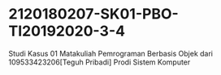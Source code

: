 # 2120180207-SK01-PBO-TI20192020-3-4
Studi Kasus 01 Matakuliah Pemrograman Berbasis Objek dari 109533423206[Teguh Pribadi] Prodi Sistem Komputer
